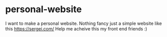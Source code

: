 # personal-website

I want to make a personal website. Nothing fancy just a simple website like this https://sergei.com/
Help me acheive this my front end friends :) 

